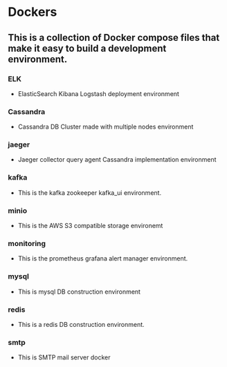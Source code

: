 # Dockers

## This is a collection of Docker compose files that make it easy to build a development environment.

### ELK
* ElasticSearch Kibana Logstash deployment environment

### Cassandra
* Cassandra DB Cluster made with multiple nodes environment

### jaeger
* Jaeger collector query agent Cassandra implementation environment

### kafka
* This is the kafka zookeeper kafka_ui environment.

### minio
* This is the AWS S3 compatible storage environemt

### monitoring
* This is the prometheus grafana alert manager environment.

### mysql
* This is mysql DB construction environment

### redis
* This is a redis DB construction environment.

### smtp
* This is SMTP mail server docker